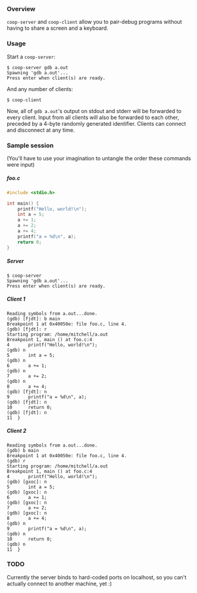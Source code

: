 ### Overview

`coop-server` and `coop-client` allow you to pair-debug programs without having to share a screen and a keyboard.

### Usage

Start a `coop-server`: 

    $ coop-server gdb a.out
    Spawning 'gdb a.out'...
    Press enter when client(s) are ready.

And any number of clients:

    $ coop-client
    
Now, all of `gdb a.out`'s output on stdout and stderr will be forwarded to every client.
Input from all clients will also be forwarded to each other, preceded by a 4-byte randomly
generated identifier. Clients can connect and disconnect at any time.

### Sample session

(You'll have to use your imagination to untangle the order these commands were input)

##### foo.c

```c
#include <stdio.h>

int main() {
    printf("Hello, world!\n");
    int a = 5;
    a += 1;
    a += 2;
    a += 4;
    printf("a = %d\n", a);
    return 0;
}
```
    
##### Server

    $ coop-server
    Spawning 'gdb a.out'...
    Press enter when client(s) are ready.
    
##### Client 1

    Reading symbols from a.out...done.
    (gdb) [fjdt]: b main
    Breakpoint 1 at 0x40050e: file foo.c, line 4.
    (gdb) [fjdt]: r
    Starting program: /home/mitchell/a.out
    Breakpoint 1, main () at foo.c:4
    4	    printf("Hello, world!\n");
    (gdb) n
    5	    int a = 5;
    (gdb) n
    6	    a += 1;
    (gdb) n
    7	    a += 2;
    (gdb) n
    8	    a += 4;
    (gdb) [fjdt]: n
    9	    printf("a = %d\n", a);
    (gdb) [fjdt]: n
    10	    return 0;
    (gdb) [fjdt]: n
    11	}
    
##### Client 2
    
    Reading symbols from a.out...done.
    (gdb) b main
    Breakpoint 1 at 0x40050e: file foo.c, line 4.
    (gdb) r
    Starting program: /home/mitchell/a.out 
    Breakpoint 1, main () at foo.c:4
    4	    printf("Hello, world!\n");
    (gdb) [gxoc]: n
    5	    int a = 5;
    (gdb) [gxoc]: n
    6	    a += 1;
    (gdb) [gxoc]: n
    7	    a += 2;
    (gdb) [gxoc]: n
    8	    a += 4;
    (gdb) n
    9	    printf("a = %d\n", a);
    (gdb) n
    10	    return 0;
    (gdb) n
    11	}
    

### TODO

Currently the server binds to hard-coded ports on localhost, so you can't actually connect to another machine, yet :)
